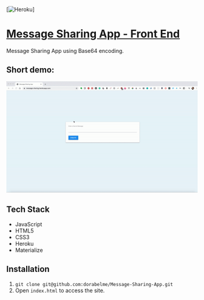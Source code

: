 [![Heroku](https://heroku-badge.herokuapp.com/?app=heroku-badge)]

# [Message Sharing App - Front End](https://message-sharing.herokuapp.com/)

Message Sharing App using Base64 encoding.

## Short demo:

<p align ="center">
<img src="./message_sharing.gif" alt="message sharing app example">
</p>

## Tech Stack

-   JavaScript
-   HTML5
-   CSS3
-   Heroku
-   Materialize

## Installation

1. `git clone git@github.com:dorabelme/Message-Sharing-App.git`
2. Open `index.html` to access the site.
